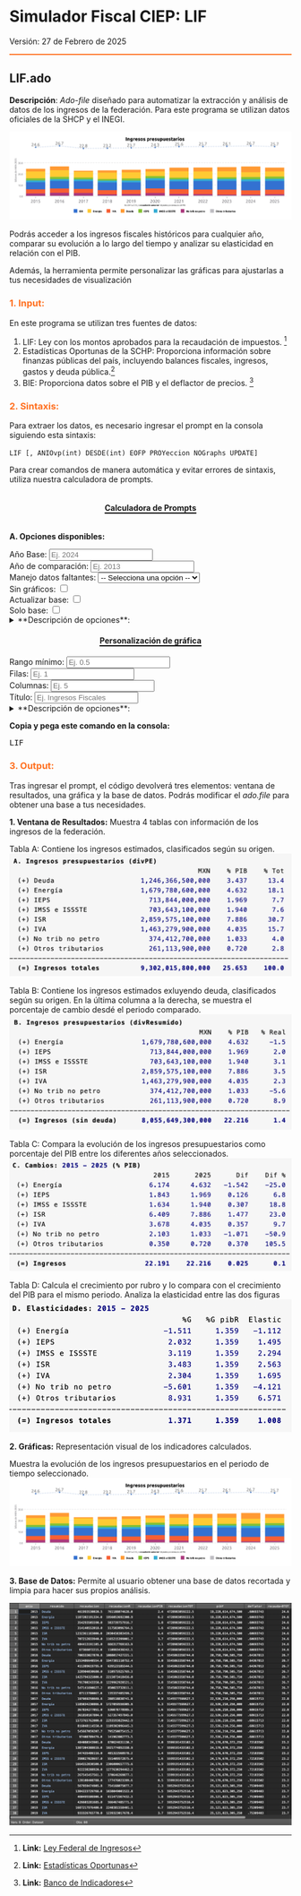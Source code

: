 # Simulador Fiscal CIEP: LIF

Versión: 27 de Febrero de 2025


<hr style="border: none; height: 2px; background-color: #ff7020;">

## LIF.ado
**Descripción**: *Ado-file* diseñado para automatizar la extracción y análisis de datos de los ingresos de la federación. Para este programa se utilizan datos oficiales de la SHCP y el INEGI.

![Imagen1](images/LIF/IngresosPresupuestarios.png)

Podrás acceder a los ingresos fiscales históricos para cualquier año, comparar su evolución a lo largo del tiempo y analizar su elasticidad en relación con el PIB. 

Además, la herramienta permite personalizar las gráficas para ajustarlas a tus necesidades de visualización


<h3 style="color: #ff7020;">1. Input:</h3>

En este programa se utilizan tres fuentes de datos:

1. LIF: Ley con los montos aprobados para la recaudación de impuestos. [^1]
2. Estadísticas Oportunas de la SCHP: Proporciona información sobre finanzas públicas del país, incluyendo balances fiscales, ingresos, gastos y deuda pública.[^2]
3. BIE:  Proporciona datos sobre el PIB y el deflactor de precios. [^3]


<h3 style="color: #ff7020;">2. Sintaxis:</h3>

Para extraer los datos, es necesario ingresar el prompt en la consola siguiendo esta sintaxis:

`LIF [, ANIOvp(int) DESDE(int) EOFP PROYeccion NOGraphs UPDATE]`

Para crear comandos de manera automática y evitar errores de sintaxis, utiliza nuestra calculadora de prompts.

<div style="text-align: center;">
    <h4 style="border-bottom: 2px solid black; display: inline-block;">Calculadora de Prompts</h4>
</div>

**A. Opciones disponibles:**
<!-- Opciones para LIF -->

<!-- Opcion1 -->
<div>
  <label for="anioVp">Año Base:</label>
  <input 
    type="number" 
    id="anioVp" 
    placeholder="Ej. 2024" 
    oninput="actualizarComando()">
</div>

<!-- Opcion2 -->
<div>
  <label for="desde">Año de comparación:</label>
  <input 
    type="number" 
    id="desde" 
    placeholder="Ej. 2013" 
    oninput="actualizarComando()">
</div>

<!-- Opcion3-->
<div>
  <label for="opcionProyeccion">Manejo datos faltantes:</label>
  <select id="opcionProyeccion" onchange="actualizarComando()">
    <option value="">-- Selecciona una opción --</option>
    <option value="proyeccion">Proyección</option>
    <option value="eofp">Sin proyección</option>
  </select>
</div>

<!-- Opcion4-->
<div>
  <label for="noGraphs">Sin gráficos:</label>
  <input type="checkbox" id="noGraphs" onchange="actualizarComando()">
</div>

<!-- Opcion5-->
<div>
  <label for="update">Actualizar base:</label>
  <input type="checkbox" id="update" onchange="actualizarComando()">
</div>

<!-- Opcion6-->
<div>
  <label for="base">Solo base:</label>
  <input type="checkbox" id="base" onchange="actualizarComando()">
</div>


<details>
  <summary>**Descripción de opciones**:</summary>


- **Año Base (anio)**: Cambia el año de referencia. Tiene que ser un número entre 1993 y el año actual, que es el valor default.
- **Año de comparación (desde)**: Especifica el año con el que se compararán los datos. El valor por default son 10 años anteriores al año base.
- **Manejo Datos Faltantes (Proyección/EOFP)**: Determina como se manejan los datos faltantes. Al seleccionar *Proyeccion*, los valores se completan utilizando la tendencia del año. Al seleccionar *EOFP*, los datos se muestran tal como están.  
- **Sin Gráfico (nographs)**: Evita la generación de gráficas.
- **Actualizar Base (update)**: Corre un *do.file* para obtener los datos más recientes del SHCP y el INEGI. 
- **Solo Base (base)**:  Permite descargar únicamente la base de datos sin aplicar cálculos adicionales.

</details>

<!--PERSONALIZACIÓN DE GRÁFICAS -->

<div style="text-align: center;">
    <h4 style="border-bottom: 2px solid black; display: inline-block;">Personalización de gráfica</h4>
</div>

<!-- Opcion7-->
<div>
  <label for="minimum">Rango mínimo:</label>
  <input type="number" id="minimum" step="0.1" placeholder="Ej. 0.5" oninput="actualizarComando()">
</div>

<!-- Opcion8-->
<div>
  <label for="rows">Filas:</label>
  <input type="number" id="rows" placeholder="Ej. 1" oninput="actualizarComando()">
</div>

<!-- Opcion9-->
<div>
  <label for="cols">Columnas:</label>
  <input type="number" id="cols" placeholder="Ej. 5" oninput="actualizarComando()">
</div>

<!-- Opcion10-->
<div>
  <label for="title">Título:</label>
  <input type="text" id="title" placeholder="Ej. Ingresos Fiscales" oninput="actualizarComando()">
</div>

<details>
  <summary>**Descripción de opciones**:</summary>


- **Rango mínimo (minimum)**: Es el porcentaje mínimo del PIB que un rubro tiene que cumplir para mostrarse en en la gráfica. A mayor valor, mayor cantidad de conceptos caen dentro del rubro "otros". El valor default es (0.25)
- **Filas (rows)**: Modifica el número de filas en la leyenda en la gráfica.
- **Columna (cols)**: Modifica el número de columnas como leyenda en la gráfica
- **Título (title)**: Modifica el título de la gráfica.

</details>

<p><strong>Copia y pega este comando en la consola:</strong></p>
<pre id="códigoComando">LIF</pre>


<!-- Empieza codigo en JavaScript-->
<script>
  function actualizarComando() {
    // Obtiene los valores de cada opción
    var anioVp          = document.getElementById("anioVp").value;
    var desde           = document.getElementById("desde").value;
    var noGraphs        = document.getElementById("noGraphs").checked;
    var update          = document.getElementById("update").checked;
    var base            = document.getElementById("base").checked;
    var opcionProyeccion = document.getElementById("opcionProyeccion").value;
    
    // Obtiene los valores de Personalización de gráficas
    var minimum         = document.getElementById("minimum").value;
    var rows            = document.getElementById("rows").value;
    var cols            = document.getElementById("cols").value;
    var title           = document.getElementById("title").value;
    
    // Comando base
    var comando = "LIF";
    
    // Construye las opciones adicionales
    var opciones = "";
    if(anioVp)             { opciones += " anio(" + anioVp + ")"; }
    if(desde)              { opciones += " desde(" + desde + ")"; }
    if(noGraphs)           { opciones += " nographs"; }
    if(update)             { opciones += " update"; }
    if(base)               { opciones += " base"; }
    if(opcionProyeccion)   { opciones += " " + opcionProyeccion; }
    
    // Agrega las opciones de Personalización de gráficas
    if(minimum)            { opciones += " minimum(" + minimum + ")"; }
    if(rows)               { opciones += " rows(" + rows + ")"; }
    if(cols)               { opciones += " cols(" + cols + ")"; }
    if(title)              { opciones += " title(" + title + ")"; }
    
    // Agrega las opciones al comando si se definió alguna
    if(opciones.trim() !== "") {
       comando += "," + opciones;
    }
    
    // Actualiza el pre con el comando final
    document.getElementById("códigoComando").textContent = comando;
  }
</script>



<h3 style="color: #ff7020;">3. Output:</h3>

Tras ingresar el prompt, el código devolverá tres elementos: ventana de resultados, una gráfica y la base de datos. Podrás modificar el *ado.file* para obtener una base a tus necesidades. 

**1. Ventana de Resultados:** Muestra 4 tablas con información de los ingresos de la federación.

Tabla A: Contiene los ingresos estimados, clasificados según su origen.
![TablaA](images/LIF/TablaA.png)

Tabla B: Contiene los ingresos estimados exluyendo deuda, clasificados según su origen. En la última columna a la derecha, se muestra el porcentaje de cambio desdé el periodo comparado.
![TablaB](images/LIF/TablaB.png)

Tabla C: Compara la evolución de los ingresos presupuestarios como porcentaje del PIB entre los diferentes años seleccionados.
![TablaC](images/LIF/TablaC.png)

Tabla D: Calcula el crecimiento por rubro y lo compara con el crecimiento del PIB para el mismo periodo. Analiza la elasticidad entre las dos figuras
![TablaD](images/LIF/TablaD.png)
 



**2. Gráficas:** Representación visual de los indicadores calculados. 

Muestra la evolución de los ingresos presupuestarios en el periodo de tiempo seleccionado.
![Imagen1](images/LIF/IngresosPresupuestarios.png)


**3. Base de Datos:** Permite al usuario obtener una base de datos recortada y limpia para hacer sus propios análisis.

  ![BASE](images/LIF/BaseDeDatos.png) 

[^1]: **Link:** [Ley Federal de Ingresos](https://www.finanzaspublicas.hacienda.gob.mx/es/Finanzas_Publicas/Paquete_Economico_y_Presupuesto) 

[^2]: **Link:** [Estadísticas Oportunas](http://presto.hacienda.gob.mx/EstoporLayout/estadisticas.jsp) 

[^3]: **Link:** [Banco de Indicadores](https://www.inegi.org.mx/app/indicadores/) 

